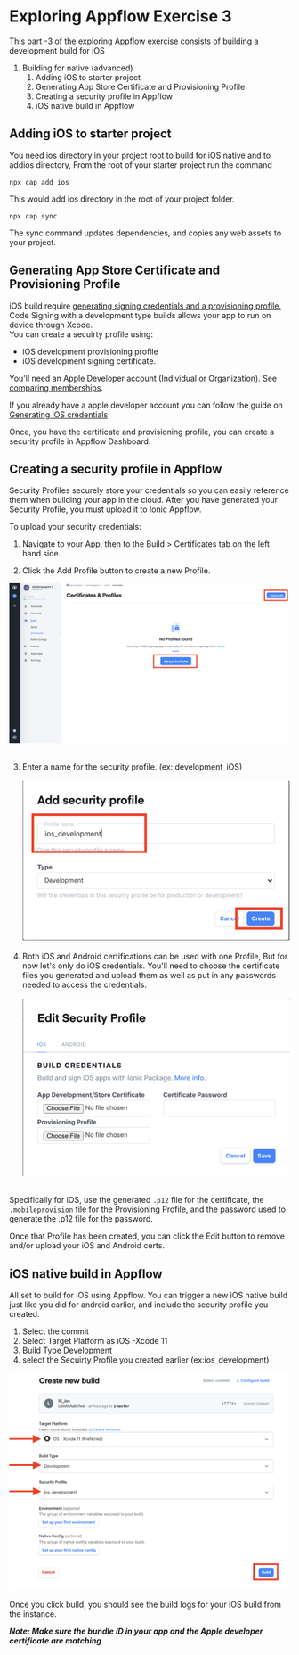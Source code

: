 # Exploring Appflow Exercise 3

This part -3 of the exploring Appflow exercise consists of building a development build for iOS

1. Building for native (advanced)
    1. Adding iOS to starter project
    2. Generating App Store Certificate and Provisioning Profile
    3. Creating a security profile in Appflow
    4. iOS native build in Appflow
    
    
## Adding iOS to starter project

You need ios directory in your project root to build for iOS native and to addios directory, From the root of your starter project run the command
```
npx cap add ios
```
This would add ios directory in the root of your project folder.

```
npx cap sync
```

The sync command updates dependencies, and copies any web assets to your project.

## Generating App Store Certificate and Provisioning Profile

iOS build require [generating signing credentials and a provisioning profile. ](https://ionicframework.com/docs/appflow/package/credentials#android-credentials)Code Signing with a development type builds allows your app to run on device through Xcode. <br> You can create a secuirty profile using:
* iOS development provisioning profile 
* iOS development signing certificate.



You'll need an Apple Developer account (Individual or Organization). See
[comparing
memberships](https://developer.apple.com/support/compare-memberships/).

If you already have a apple developer account you can follow the guide on [Generating iOS credentials](https://ionicframework.com/docs/appflow/package/credentials#ios-credentials) 

Once, you have the certificate and provisioning profile, you can create a security profile in Appflow Dashboard.

## Creating a security profile in Appflow

Security Profiles securely store your credentials so you can easily reference them when building your app in the cloud. After you have generated your Security Profile, you must upload it to Ionic Appflow.

To upload your security credentials:

1. Navigate to your App, then to the Build > Certificates tab on the left hand side.

2. Click the Add Profile button to create a new Profile. 

![Appflow](images/img_11.png)
<br> <br>

3. Enter a name for the security profile. (ex: development_iOS)
<br> <br>
![Appflow](images/img_12.png)
<br> <br>
4. Both iOS and Android certifications can be used with one Profile, But for now let's only do iOS credentials. You'll need to choose the certificate files you generated and upload them as well as put in any passwords needed to access the credentials.
<br> <br>
![Appflow](images/img_13.png)
<br> <br>

Specifically for iOS, use the generated `.p12` file for the certificate, the `.mobileprovision` file for the Provisioning Profile, and the password used to generate the .p12 file for the password.

Once that Profile has been created, you can click the Edit button to remove and/or upload your iOS and Android certs.

## iOS native build in Appflow

All set to build for iOS using Appflow. You can trigger a new iOS native build just like you did for android earlier, and include the security profile you created.

1. Select the commit
2. Select Target Platform as iOS -Xcode 11
3. Build Type Development
4. select the Secuirty Profile you created earlier (ex:ios_development)

![Appflow](images/img_14.png)

Once you click build, you should see the build logs for your iOS build from the instance.

***Note: Make sure the bundle ID in your app and the Apple developer certificate are matching***
